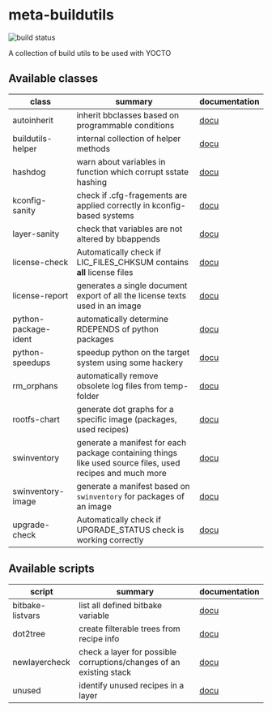 # meta-buildutils

![build status](https://github.com/priv-kweihmann/meta-buildutils/workflows/push/badge.svg)

A collection of build utils to be used with YOCTO

## Available classes

| class                | summary                                                                                                   | documentation                        |
| -------------------- | --------------------------------------------------------------------------------------------------------- | ------------------------------------ |
| autoinherit          | inherit bbclasses based on programmable conditions                                                        | [docu](docs/autoinherit.md)          |
| buildutils-helper    | internal collection of helper methods                                                                     | [docu](docs/buildutils-helper.md)    |
| hashdog              | warn about variables in function which corrupt sstate hashing                                             | [docu](docs/hashdog.md)              |
| kconfig-sanity       | check if .cfg-fragements are applied correctly in kconfig-based systems                                   | [docu](docs/kconfig-sanity.md)       |
| layer-sanity         | check that variables are not altered by bbappends                                                         | [docu](docs/layer-sanity.md)         |
| license-check        | Automatically check if LIC_FILES_CHKSUM contains **all** license files                                    | [docu](docs/license-check.md)        |
| license-report       | generates a single document export of all the license texts used in an image                              | [docu](docs/license_report.md)       |
| python-package-ident | automatically determine RDEPENDS of python packages                                                       | [docu](docs/python-package-ident.md) |
| python-speedups      | speedup python on the target system using some hackery                                                    | [docu](docs/python-speedups.md)      |
| rm_orphans           | automatically remove obsolete log files from temp-folder                                                  | [docu](docs/rm_orphans.md)           |
| rootfs-chart         | generate dot graphs for a specific image (packages, used recipes)                                         | [docu](docs/rootfs-chart.md)         |
| swinventory          | generate a manifest for each package containing things like used source files, used recipes and much more | [docu](docs/swinventory.md)          |
| swinventory-image    | generate a manifest based on `swinventory` for packages of an image                                       | [docu](docs/swinventory-image.md)    |
| upgrade-check        | Automatically check if UPGRADE_STATUS check is working correctly                                          | [docu](docs/upgrade-check.md)        |

## Available scripts

| script           | summary                                                             | documentation                           |
| ---------------- | ------------------------------------------------------------------- | --------------------------------------- |
| bitbake-listvars | list all defined bitbake variable                                   | [docu](docs/scripts-bitbakelistvars.md) |
| dot2tree         | create filterable trees from recipe info                            | [docu](docs/scripts-dot2tree.md)        |
| newlayercheck    | check a layer for possible corruptions/changes of an existing stack | [docu](docs/scripts-newlayercheck.md)   |
| unused           | identify unused recipes in a layer                                  | [docu](docs/scripts-unused.md)          |
